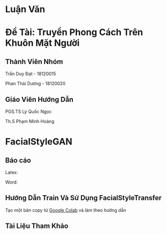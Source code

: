 # Luận Văn

# Đề Tài: Truyền Phong Cách Trên Khuôn Mặt Người

## Thành Viên Nhóm

Trần Duy Đạt - 18120015

Phan Thái Dương - 18120020

## Giáo Viên Hướng Dẫn

PGS.TS Lý Quốc Ngọc

Th.S Phạm Minh Hoàng

# FacialStyleGAN

## Báo cáo

Latex:

Word:

## Hướng Dẫn Train Và Sử Dụng FacialStyleTransfer

Tạo một bản copy từ [Google Colab](https://colab.research.google.com/drive/1Gr8LymTaAuD9_FFmhZBy-gHit2xPr9VG?usp=sharing) và làm theo hướng dẫn

## Tài Liệu Tham Khảo
